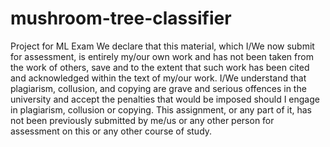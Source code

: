 # mushroom-tree-classifier
Project for ML Exam
We declare that this material, which I/We now submit for assessment, is entirely my/our own work and has not been taken from the work of others, save and to the extent that such work has been cited and acknowledged within the text of my/our work. I/We understand that plagiarism, collusion, and copying are grave and serious offences in the university and accept the penalties that would be imposed should I engage in plagiarism, collusion or copying. This assignment, or any part of it, has not been previously submitted by me/us or any other person for assessment on this or any other course of study.
